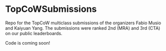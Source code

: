# TopCoWSubmissions
Repo for the TopCoW multiclass submissions of the organizers Fabio Musio and Kaiyuan Yang. The submissions were ranked 2nd (MRA) and 3rd (CTA) on our public leaderboards.

Code is coming soon!
